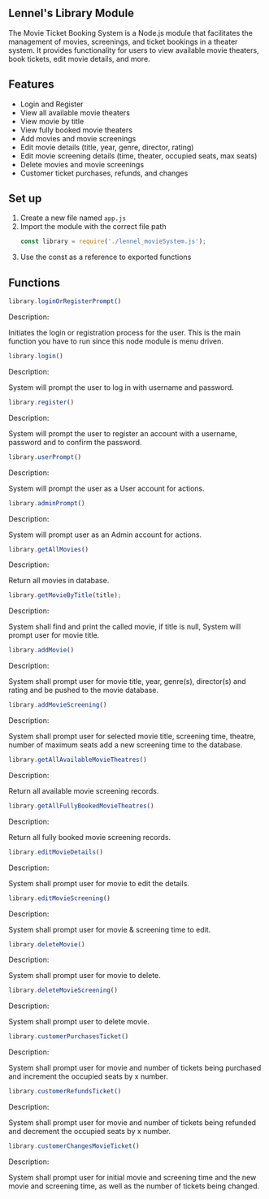 ## Lennel's Library Module

The Movie Ticket Booking System is a Node.js module that facilitates the management of movies, screenings, and ticket bookings in a theater system. It provides functionality for users to view available movie theaters, book tickets, edit movie details, and more.

## Features

- Login and Register
- View all available movie theaters
- View movie by title
- View fully booked movie theaters
- Add movies and movie screenings
- Edit movie details (title, year, genre, director, rating)
- Edit movie screening details (time, theater, occupied seats, max seats)
- Delete movies and movie screenings
- Customer ticket purchases, refunds, and changes

## Set up

1. Create a new file named `app.js`
2. Import the module with the correct file path
    ```js
    const library = require('./lennel_movieSystem.js');
    ```
3. Use the const as a reference to exported functions

## Functions

```js
library.loginOrRegisterPrompt()
```

Description:

Initiates the login or registration process for the user. This is the main function you have to run since this node module is menu driven.

```js
library.login()
```

Description:

System will prompt the user to log in with username and password.

```js
library.register()
```

Description:

System will prompt the user to register an account with a username, password and to confirm the password.

```js
library.userPrompt()
```

Description:

System will prompt the user as a User account for actions.

```js
library.adminPrompt()
```

Description:

System will prompt user as an Admin account for actions.

```js
library.getAllMovies()
```

Description:

Return all movies in database.

```js
library.getMovieByTitle(title);
```

Description:

System shall find and print the called movie, if title is null, System will prompt user for movie title.

```js
library.addMovie()
```

Description:

System shall prompt user for movie title, year, genre(s), director(s) and rating and be pushed to the movie database.

```js
library.addMovieScreening()
```

Description:

System shall prompt user for selected movie title, screening time, theatre, number of maximum seats add a new screening time to the database.

```js
library.getAllAvailableMovieTheatres()
```

Description:

Return all available movie screening records.

```js
library.getAllFullyBookedMovieTheatres()
```

Description:

Return all fully booked movie screening records.

```js
library.editMovieDetails()
```

Description:

System shall prompt user for movie to edit the details.

```js
library.editMovieScreening()
```

Description:

System shall prompt user for movie & screening time to edit.

```js
library.deleteMovie()
```

Description:

System shall prompt user for movie to delete.

```js
library.deleteMovieScreening()
```

Description:

System shall prompt user to delete movie.

```js
library.customerPurchasesTicket()
```

Description:

System shall prompt user for movie and number of tickets being purchased and increment the occupied seats by x number.

```js
library.customerRefundsTicket()
```

Description:

System shall prompt user for movie and number of tickets being refunded and decrement the occupied seats by x number.

```js
library.customerChangesMovieTicket()
```

Description:

System shall prompt user for initial movie and screening time and the new movie and screening time, as well as the number of tickets being changed.
